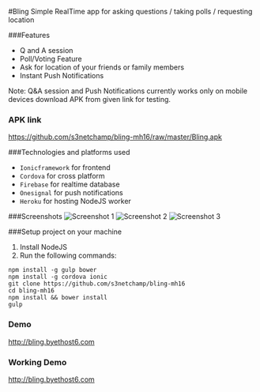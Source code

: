 #Bling
Simple RealTime app for asking questions / taking polls / requesting location

###Features
* Q and A session
* Poll/Voting Feature
* Ask for location of your friends or family members
* Instant Push Notifications  

Note: Q&A session and Push Notifications currently works only on mobile devices download APK from given link for testing.

### APK link
https://github.com/s3netchamp/bling-mh16/raw/master/Bling.apk

###Technologies and platforms used
* `Ionicframework` for frontend
* `Cordova` for cross platform
* `Firebase` for realtime database
* `Onesignal` for push notifications
* `Heroku` for hosting NodeJS worker

###Screenshots
![Screenshot 1](https://i.imgsafe.org/d46ea97.jpg)
![Screenshot 2](https://i.imgsafe.org/d205846.jpg)
![Screenshot 3](https://i.imgsafe.org/cf59cdc.jpg)

###Setup project on your machine
1. Install NodeJS
2. Run the following commands:
```shell
npm install -g gulp bower
npm install -g cordova ionic
git clone https://github.com/s3netchamp/bling-mh16
cd bling-mh16
npm install && bower install
gulp
```

### Demo
http://bling.byethost6.com
### Working Demo
http://bling.byethost6.com
